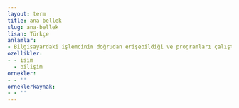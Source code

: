 ```yaml
---
layout: term
title: ana bellek
slug: ana-bellek
lisan: Türkçe
anlamlar:
- Bilgisayardaki işlemcinin doğrudan erişebildiği ve programları çalıştırabildiği bellek
ozellikler:
- - isim
  - bilişim
ornekler:
- - ''
orneklerkaynak:
- - ''
---
```

